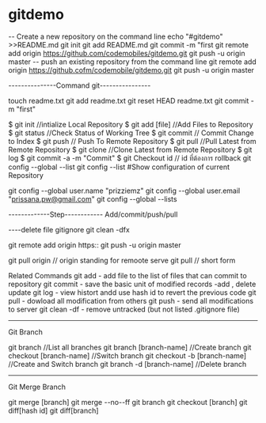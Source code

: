 # gitdemo
-- Create a new repository on the command line
echo "#gitdemo" >>README.md
git init
git add README.md
git commit -m "first
git remote add origin https://github.com/codemobiles/gitdemo.git
git push -u origin master
-- push an existing repository from the command line
git remote add origin https://github.cofm/codemobile/gitdemo.git
git push -u origin master

---------------Command git----------------

touch readme.txt
git add readme.txt
git reset HEAD readme.txt
git commit -m "first"

$ git init //intialize Local Repository
$ git add [file] //Add Files to Repository
$ git status  //Check Status of Working Tree
$ git commit   // Commit Change to Index
$ git push  // Push To Remote Repository
$ git pull //Pull Latest from Remote Repository
$ git clone  //Clone Latest from Remote Repository
$ git log
$ git commit -a -m "Commit"
$ git Checkout id // id ที่ต้องการ rollback
git config --global --list
git config --list #Show configuration of current Repository

git config --global user.name "prizziemz"
git config --global user.email "prissana.pw@gmail.com"
git config --global --lists

-------------Step------------
Add/commit/push/pull

----delete file gitignore
git clean -dfx

git remote add origin  https::
git push -u origin master

git pull origin // origin standing for remoote serve
git pull // short form


Related Commands
 git add - add file to the list of files that can commit to repository
 git commit - save the basic unit of modified records -add , delete update
 git log - view histort andd use hash id to revert the previous code
 git pull - dowload all modification from others
 git push - send all modifications to server
 git clean -df - remove untracked (but not listed .gitignore file)

---------------------------
 Git Branch

 git branch    //List all branches
 git branch [branch-name]  //Create branch
 git checkout [branch-name] //Switch branch
 git checkout -b [branch-name] //Create and Switch branch
 git branch -d [branch-name]  //Delete branch

-----------------------------

Git Merge Branch

git merge [branch]
git merge --no--ff
git branch
git checkout [branch]
git diff[hash id]
git diff[branch]

